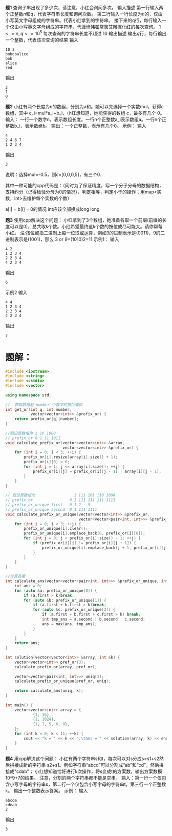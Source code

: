 **题1**
查询子串出现了多少次，请注意，小红会询问多次。
输入描述
第一行输入两个正整数$n$和$q$，代表字符串长度和询问次数。
第二行输入一行长度为$n$的，仅由小写英文字母组成的字符串。代表小红拿到的字符串。
接下来的q行，每行输入一个仅由小写英文字母组成的字符串，代涯谛帏翟常罢艾雕撑化红的每次查询。
$1 <=n, q<= 10^5$
每次查询的字符串长度不超过 10
输出描述
输出$q$行，每行输出一个整数，代表该次查询的结果
输入
```
10 3
bobobalice
bob
alice
red
```

输出
```
2
1
0
```

**题2**
小红有两个长度为n的数组，分别为a和。她可以先选择一个实数mul，获得c数组，其中
c_i=mul*a_i+b_i，小红想知道，她能获得的数组 c，最多有几个 0。
输入：
一行一个数字n，表示数组长度。一行n个正整数a_i表示数组a。一行n个正整数b_i，表示数组b。
输出：一个正整数，表示有几个0。
示例：
输入
```
4
2 4 6 7 
1 2 3 4
```
输出
```
3
```
说明：选择mul=-0.5，则c=[0,0,0,5]，有三个0.

其中一种可能的cpp代码是：（同时为了保证精度，写一个分子分母的数据结构，支持约分（记得检验分母为0的情况），判定相等，判定小于的操作；用map<实数，int>去维护每个实数的个数）

a[i] = b[i] = 0的情况 int应该全部换成long long

**题3**
使用cpp解决这个问题：
小红拿到了3个数组，她准备各取一个前缀(前缀的长度可以是0)，总共取k个数。小红希望最终这k个数的按位或尽可能大。请你帮帮小红。
注:按位或指二进制上每一位取或运算，例如3的进制表示是(0011)，9的二进制表示是(1001)，那么
3 or 9=(1010)2=11
示例1：
输入
```
4 2 
1 2 3 4
2 2 3 4
4 2 3 4
```
输出
```
6
```
示例2
输入
```
4 4
1 2 3 4
2 2 3 4
4 2 3 4
```
输出
```
7
```

# 题解：
```cpp
#include <iostream>
#include <string>
#include <cstdio>
#include <vector>
 
using namespace std;
 
//  获取数组前 number 个数字的按位或和
int get_or(int q, int number,
           vector<vector<int>> &prefix_or) {
    return prefix_or[q][number];
}
 
//假设原数组为 1 10 1000
// prefix_or 0 1 11 1011
void calculate_prefix_or(vector<vector<int>> &array,
                         vector<vector<int>> &prefix_or) {
    for (int i = 0; i < 3; ++i) {
        prefix_or[i].resize(array[i].size() + 1);
        prefix_or[i][0] = 0;
        for (int j = 1; j <= array[i].size(); ++j) {
            prefix_or[i][j] = prefix_or[i][j - 1] | array[i][j - 1];
        }
    }
}
 
// 假设原数组为                 1 111 101 110 1000
// prefix_or                0 1 111 111 111 1111
// prefix_or_unique first   0 1 2   5
// prefix_or_unique second  0 1 111 1111
void calculate_prefix_or_unique(vector<vector<int>> &prefix_or,
                                vector<vector<pair<int, int>>> &prefix_or_unique) {
    for (int i = 0; i < 3; ++i) {
        prefix_or_unique[i].clear();
        prefix_or_unique[i].emplace_back(0, prefix_or[i][0]);
        for (int j = 0; j < prefix_or[i].size() - 1; ++j) {
            if (prefix_or[i][j] != prefix_or[i][j + 1]) {
                prefix_or_unique[i].emplace_back(j + 1, prefix_or[i][j + 1]);
            }
        }
    }
}
 
//计算答案
int calculate_ans(vector<vector<pair<int, int>>> &prefix_or_unique, int &k) {
    int ans = 0;
    for (auto &a: prefix_or_unique[0]) {
        if (a.first > k)break;
        for (auto &b: prefix_or_unique[1]) {
            if (a.first + b.first > k)break;
            for (auto &c: prefix_or_unique[2]) {
                if (a.first + b.first + c.first > k) break;
                int tmp_ans = a.second | b.second | c.second;
                ans = max(ans, tmp_ans);
            }
        }
    }
    return ans;
}
 
int solution(vector<vector<int>> &array, int &k) {
    vector<vector<int>> pref_or(3);
    calculate_prefix_or(array, pref_or);
 
    vector<vector<pair<int, int>>> uniq(3);
    calculate_prefix_or_unique(pref_or, uniq);
 
    return calculate_ans(uniq, k);
}
 
int main() {
    vector<vector<int>> array = {
            {1, 16},
            {1, 1024},
            {1, 7, 5, 6, 8},
    };
    for (int k = 0; k < 11; ++k) {
        cout << "k = " << k << ":\tans = " << solution(array, k) << endl;
    }
}
```

**题4**
用cpp解决这个问题：
小红有两个字符串s和t，每次可以对s分成s=s1+s2然后拼接成新的字符串 s2+s1。例如字符串“abcd”可以分割成“ab”和“cd”，然后拼接成"cdab"；
小红想知道恰好进行k次操作，将s变成t的方案数，输出方案数模10^9+7的结果。
注意，分割的两个字符串都不能是空串。
输入：第一行一个仅包含小写字母的字符串s，第二行一个仅包含小写字母的字符串t，第三行一个正整数k。
输出一个整数表示答案。
示例：
输入
```
abcde
cdeab
2
```
输出
```
3
```
